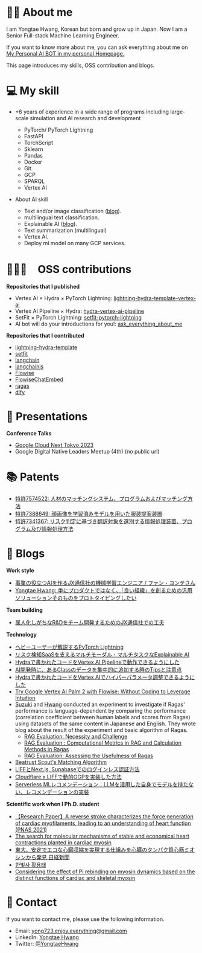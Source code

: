 # 👨‍🎓 About me

I am Yongtae Hwang, Korean but born and grow up in Japan.
Now I am a Senior Full-stack Machine Learning Engineer.

If you want to know more about me, you can ask everything about me on [My Personal AI BOT in my personal Homepage.](https://www.yongtae-ai.com/en)


This page introduces my skills, OSS contribution and blogs.

# 💻 My skill
- +6 years of experience in a wide range of programs including large-scale simulation and AI research and development
    - PyTorch/ PyTorch Lightning
    - FastAPI
    - TorchScript
    - Sklearn
    - Pandas
    - Docker
    - Git
    - GCP
    - SPARQL
    - Vertex AI

- About AI skill
    - Text and/or image classification ([blog](https://tech.jxpress.net/entry/2022/08/18/120000)).
    - multilingual text classification.
    - Explainable AI ([blog](https://tech.jxpress.net/entry/2022/08/18/120000)).
    - Text summarization (multilingual)
    - Vertex AI.
    - Deploy ml model on many GCP services.


# 👨🏻‍💻　OSS contributions
**Repositories that I published**

- Vertex AI × Hydra × PyTorch Lightning: [lightning-hydra-template-vertex-ai](https://github.com/jxpress/lightning-hydra-template-vertex-ai)
- Vertex AI Pipeline × Hydra: [hydra-vertex-ai-pipeline](https://github.com/jxpress/hydra-vertex-ai-pipeline)
- SetFit × PyTorch Lightning: [setfit-pytorch-lightning](https://github.com/jxpress/setfit-pytorch-lightning)
- AI bot will do your introductions for you!: [ask_everything_about_me](https://github.com/Yongtae723/ask_everything_about_me)

**Repositories that I contributed**

- [lightning-hydra-template](https://github.com/ashleve/lightning-hydra-template)
- [setfit](https://github.com/huggingface/setfit)
- [langchain](https://github.com/hwchase17/langchain)
- [langchainjs](https://github.com/hwchase17/langchainjs)
- [Flowise](https://github.com/FlowiseAI/Flowise)
- [FlowiseChatEmbed](https://github.com/FlowiseAI/FlowiseChatEmbed)
- [ragas](https://github.com/explodinggradients/ragas)
- [dify](https://github.com/langgenius/dify)


# 🎤 Presentations

**Conference Talks**
- [Google Cloud Next Tokyo 2023](link)
- Google Digital Native Leaders Meetup (4th) (no public url)

# 📚 Patents

- [特許7574522: 人材のマッチングシステム、プログラムおよびマッチング方法](https://jglobal.jst.go.jp/detail?JGLOBAL_ID=202403005214900364&rel=1#%7B%22category%22%3A%223%22%2C%22keyword%22%3A%22%E9%BB%84%20%E5%8B%87%E5%A4%AA%22%2C%22page%22%3A1%2C%22words%22%3A%5B%7B%22groupId%22%3A%22AY%22%2C%22displayVal%22%3A%222024%22%2C%22searchVal%22%3A%222024%22%7D%5D%7D)
- [特許7388649: 顔画像を学習済みモデルを用いた服装提案装置](https://jglobal.jst.go.jp/detail?JGLOBAL_ID=202303019336511842)
- [特許7341367: リスク判定に基づき翻訳対象を選別する情報処理装置、プログラム及び情報処理方法](https://jglobal.jst.go.jp/detail?JGLOBAL_ID=202303010223102795&rel=1#%7B%22category%22%3A%223%22%2C%22keyword%22%3A%227341367%22%7D)

# 📝 Blogs

**Work style**
- [事業の役立つAIを作るJX通信社の機械学習エンジニア / ファン・ヨンテさん](https://www.wantedly.com/companies/jxpress/post_articles/368301)
- [Yongtae Hwang: 単にプロダクトではなく、「良い組織」を創るための汎用ソリューションそのものをプロトタイピングしたい](https://note.com/beatrust/n/n05383a02711e)

**Team building**
- [属人化しがちなR&Dをチーム開発するためのJX通信社での工夫](https://tech.jxpress.net/entry/2021/10/27/160154)

**Technology**
- [ヘビーユーザーが解説するPyTorch Lightning](https://tech.jxpress.net/entry/2021/11/17/112214)
- [リスク検知SaaSを支えるマルチモーダル・マルチタスクなExplainable AI](https://tech.jxpress.net/entry/2022/08/18/115101)
- [Hydraで書かれたコードをVertex AI Pipelineで動作できるようにした](https://tech.jxpress.net/entry/2022/10/31/113519)
- [AI開発時に、あるClassのデータを集中的に追加する時のTipsと注意点](https://tech.jxpress.net/entry/2022/08/18/120000)
- [Hydraで書かれたコードをVertex AIでハイパーパラメータ調整できるようにした](https://tech.jxpress.net/entry/2022/08/18/113011)
- [Try Google Vertex AI Palm 2 with Flowise: Without Coding to Leverage Intuition](https://tech.beatrust.com/entry/2023/08/22/Try_Google_Vertex_AI_Palm_2_with_Flowise%3A_Without_Coding_to_Leverage_Intuition)
- [Suzuki](https://www.linkedin.com/in/hirokazu-suzuki-206245110/) and [Hwang](https://www.linkedin.com/in/hwang-yongtae/) conducted an experiment to investigate if Ragas' performance is language-dependent by comparing the performance (correlation coefficient between human labels and scores from Ragas) using datasets of the same content in Japanese and English. They wrote blog about the result of the experiment and basic algorithm of Ragas.
    - [RAG Evaluation: Necessity and Challenge](https://tech.beatrust.com/entry/2024/05/02/RAG_Evaluation%3A_Necessity_and_Challenge)
    - [RAG Evaluation : Computational Metrics in RAG and Calculation Methods in Ragas](https://tech.beatrust.com/entry/2024/05/02/RAG_Evaluation_%3A_Computational_Metrics_in_RAG_and_Calculation_Methods_in_Ragas)
    - [RAG Evaluation: Assessing the Usefulness of Ragas](https://tech.beatrust.com/entry/2024/05/02/RAG_Evaluation%3A_Assessing_the_Usefulness_of_Ragas)
- [Beatrust Scout's Matching Algorithm](https://note.com/beatrust/n/n3b28c626a319?magazine_key=mb393291a23f8)
- [LIFFとNext.js, Supabaseでのログインレス認証方法](https://qiita.com/yongyong/items/8bf9e2a9da23dc2f148f)
- [Cloudflare x LIFFで動的OGPを実装した方法](https://qiita.com/yongyong/items/b2f5a58fd2c0cd2be44c)
- [Serverless MLレコメンデーション：LLMを活用した自身でモデルを持たない、レコメンデーションの実装](https://qiita.com/yongyong/items/71a9dd65a649f2a225b8)


**Scientific work when I Ph.D. student**
- [【Research Paper】A reverse stroke characterizes the force generation of cardiac myofilaments, leading to an understanding of heart function (PNAS 2021)](https://www.pnas.org/doi/10.1073/pnas.2011659118?url_ver=Z39.88-2003&rfr_id=ori%3Arid%3Acrossref.org&rfr_dat=cr_pub++0pubmed)
- [The search for molecular mechanisms of stable and economical heart contractions planted in cardiac myosin](http://www.s.u-tokyo.ac.jp/en/press/2021/7434/)
- [東大、安定でエコな心臓収縮を実現する仕組みを心臓のタンパク質心筋ミオシンから発見 日経新聞](https://www.nikkei.com/article/DGXLRSP611161_X20C21A5000000/)
- [한빛사 황용태](https://www.ibric.org/myboard/read.php?id=70195&Board=hbs_treatise&idauthorid=35318&ttype=0&fbclid=IwAR2O0lGW8nqjLkvy_D-WGaJy8-xEM1YDxa6P9g_PQoLuE4-oYNweKbaAkAU)
- [Considering the effect of Pi rebinding on myosin dynamics based on the distinct functions of cardiac and skeletal myosin](https://www.frontiersin.org/journals/physiology/articles/10.3389/fphys.2025.1605321/full)

# 📧 Contact

If you want to contact me, please use the following information.
- Email: yong723.enjoy.everything@gmail.com
- LinkedIn: [Yongtae Hwang](https://www.linkedin.com/in/hwang-yongtae/)
- Twitter: [@YongtaeHwang](https://x.com/Yoooongtae)

